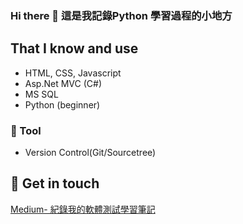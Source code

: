 ### Hi there 👋 這是我記錄Python 學習過程的小地方

## That I know and use
- HTML, CSS, Javascript
- Asp.Net MVC (C#)
- MS SQL 
- Python (beginner)

### 🔧 Tool
- Version Control(Git/Sourcetree)

## 🔗 Get in touch
[Medium- 紀錄我的軟體測試學習筆記](https://medium.com/@catcat_luna)
<!--
**catcatluna/catcatluna** is a ✨ _special_ ✨ repository because its `README.md` (this file) appears on your GitHub profile.

Here are some ideas to get you started:

- 🔭 I’m currently working on ...
- 🌱 I’m currently learning ...
- 👯 I’m looking to collaborate on ...
- 🤔 I’m looking for help with ...
- 💬 Ask me about ...
- 📫 How to reach me: ...
- 😄 Pronouns: ...
- ⚡ Fun fact: ...
-->
